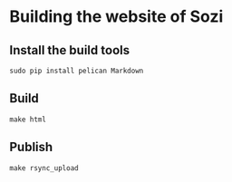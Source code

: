 Building the website of Sozi
============================

Install the build tools
-----------------------

    sudo pip install pelican Markdown

Build
-----

    make html

Publish
-------

    make rsync_upload
